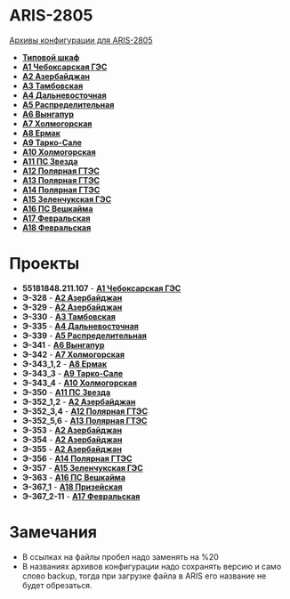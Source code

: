 ARIS-2805
============

[Архивы конфигурации для ARIS-2805](https://confluence.prosyst.ru/pages/viewpage.action?pageId=71600433)

- **[Типовой шкаф](Типовой%20шкаф/README.md)**
- **[A1 Чебоксарская ГЭС](A1%20Чебоксарская%20ГЭС/README.md)**
- **[A2 Азербайджан](A2%20Азербайджан/README.md)**
- **[A3 Тамбовская](A3%20Тамбовская/README.md)**
- **[A4 Дальневосточная](A4%20Дальневосточная/README.md)**
- **[A5 Распределительная](A5%20Распределительная/README.md)**
- **[A6 Вынгапур](A6%20Вынгапур/README.md)**
- **[A7 Холмогорская](A7%20Холмогорская/README.md)**
- **[A8 Ермак](A8%20Ермак/README.md)**
- **[A9 Тарко-Сале](A9%20Тарко-Сале/README.md)**
- **[A10 Холмогорская](A10%20Холмогорская/README.md)**
- **[A11 ПС Звезда](A11%20ПС%20Звезда/README.md)**
- **[A12 Полярная ГТЭС](A12%20Полярная%20ГТЭС/README.md)**
- **[A13 Полярная ГТЭС](A13%20Полярная%20ГТЭС/README.md)**
- **[A14 Полярная ГТЭС](A14%20Полярная%20ГТЭС/README.md)**
- **[A15 Зеленчукская ГЭС](A15%20Зеленчукская%20ГЭС/README.md)**
- **[A16 ПС Вешкайма](A16%20ПС%20Вешкайма/README.md)**
- **[A17 Февральская](A17%20Февральская/README.md)**
- **[A18 Февральская](A18%20Призейская/README.md)**


# Проекты

- **55181848.211.107**  - **[A1 Чебоксарская ГЭС](A1%20Чебоксарская%20ГЭС/README.md)**
- **Э-328**     - **[A2 Азербайджан](A2%20Азербайджан/README.md)**
- **Э-329**     - **[A2 Азербайджан](A2%20Азербайджан/README.md)**
- **Э-330**     - **[A3 Тамбовская](A3%20Тамбовская/README.md)**
- **Э-335**     - **[A4 Дальневосточная](A4%20Дальневосточная/README.md)**
- **Э-339**     - **[A5 Распределительная](A5%20Распределительная/README.md)**
- **Э-341**     - **[A6 Вынгапур](A6%20Вынгапур/README.md)**
- **Э-342**     - **[A7 Холмогорская](A7%20Холмогорская/README.md)**
- **Э-343_1,2** - **[A8 Ермак](A8%20Ермак/README.md)**
- **Э-343_3**   - **[A9 Тарко-Сале](A9%20Тарко-Сале/README.md)**
- **Э-343_4**   - **[A10 Холмогорская](A10%20Холмогорская/README.md)**
- **Э-350**     - **[A11 ПС Звезда](A11%20ПС%20Звезда/README.md)**
- **Э-352_1,2** - **[A2 Азербайджан](A2%20Азербайджан/README.md)**
- **Э-352_3,4** - **[A12 Полярная ГТЭС](A12%20Полярная%20ГТЭС/README.md)**
- **Э-352_5,6** - **[A13 Полярная ГТЭС](A13%20Полярная%20ГТЭС/README.md)**
- **Э-353**     - **[A2 Азербайджан](A2%20Азербайджан/README.md)**
- **Э-354**     - **[A2 Азербайджан](A2%20Азербайджан/README.md)**
- **Э-355**     - **[A2 Азербайджан](A2%20Азербайджан/README.md)**
- **Э-356**     - **[A14 Полярная ГТЭС](A14%20Полярная%20ГТЭС/README.md)**
- **Э-357**     - **[A15 Зеленчукская ГЭС](A15%20Зеленчукская%20ГЭС/README.md)**
- **Э-363**     - **[A16 ПС Вешкайма](A16%20ПС%20Вешкайма/README.md)**
- **Э-367_1**   - **[A18 Призейская](A18%20Призейская/README.md)**
- **Э-367_2-11** - **[A17 Февральская](A17%20Февральская/README.md)**


# Замечания

- В ссылках на файлы пробел надо заменять на %20
- В названиях архивов конфигурации надо сохранять версию и само слово backup, тогда при загрузке файла в ARIS его название не будет обрезаться.


